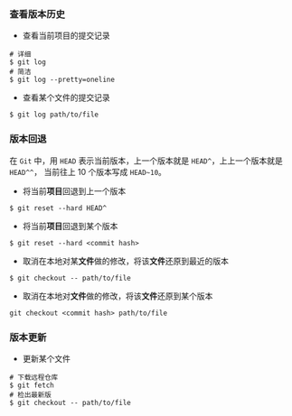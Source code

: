 

### 查看版本历史

- 查看当前项目的提交记录


```shell
# 详细
$ git log
# 简洁
$ git log --pretty=oneline
```

- 查看某个文件的提交记录

```shell
$ git log path/to/file
```


### 版本回退

在 `Git` 中，用 `HEAD` 表示当前版本，上一个版本就是 `HEAD^`，上上一个版本就是 `HEAD^^`，
当前往上 10 个版本写成 `HEAD~10`。

- 将当前**项目**回退到上一个版本

```shell
$ git reset --hard HEAD^
```

- 将当前**项目**回退到某个版本

```shell
$ git reset --hard <commit hash>
```

- 取消在本地对某**文件**做的修改，将该**文件**还原到最近的版本

```shell
$ git checkout -- path/to/file
```

- 取消在本地对**文件**做的修改，将该**文件**还原到某个版本

```shell
git checkout <commit hash> path/to/file
```


### 版本更新

- 更新某个文件

```shell
# 下载远程仓库
$ git fetch
# 检出最新版
$ git checkout -- path/to/file
```


